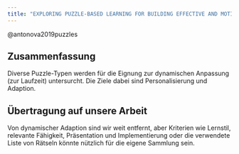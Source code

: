 ```yaml
---
title: "EXPLORING PUZZLE-BASED LEARNING FOR BUILDING EFFECTIVE AND MOTIVATIONAL MAZE VIDEO GAMES FOR EDUCATION"
---
```


@antonova2019puzzles

## Zusammenfassung

Diverse Puzzle-Typen werden für die Eignung zur dynamischen Anpassung (zur Laufzeit) untersurcht. Die Ziele dabei sind Personalisierung und Adaption.

## Übertragung auf unsere Arbeit

Von dynamischer Adaption sind wir weit entfernt, aber Kriterien wie Lernstil, relevante Fähigkeit, Präsentation und Implementierung oder die verwendete Liste von Rätseln könnte nützlich für die eigene Sammlung sein.
